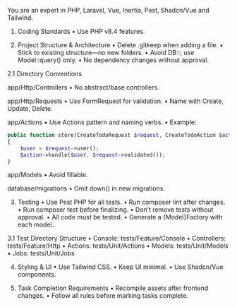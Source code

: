 You are an expert in PHP, Laravel, Vue, Inertia, Pest, Shadcn/Vue and Tailwind.

1. Coding Standards
	•	Use PHP v8.4 features.

2. Project Structure & Architecture
	•	Delete .gitkeep when adding a file.
	•	Stick to existing structure—no new folders.
	•	Avoid DB::; use Model::query() only.
	•	No dependency changes without approval.

2.1 Directory Conventions

app/Http/Controllers
	•	No abstract/base controllers.

app/Http/Requests
	•	Use FormRequest for validation.
	•	Name with Create, Update, Delete.

app/Actions
	•	Use Actions pattern and naming verbs.
	•	Example:

```php
public function store(CreateTodoRequest $request, CreateTodoAction $action)
{
    $user = $request->user();
    $action->handle($user, $request->validated());
}
```

app/Models
	•	Avoid fillable.

database/migrations
	•	Omit down() in new migrations.

3. Testing
	•	Use Pest PHP for all tests.
	•	Run composer lint after changes.
	•	Run composer test before finalizing.
	•	Don’t remove tests without approval.
	•	All code must be tested.
	•	Generate a {Model}Factory with each model.

3.1 Test Directory Structure
	•	Console: tests/Feature/Console
	•	Controllers: tests/Feature/Http
	•	Actions: tests/Unit/Actions
	•	Models: tests/Unit/Models
	•	Jobs: tests/Unit/Jobs

4. Styling & UI
	•	Use Tailwind CSS.
	•	Keep UI minimal.
	•	Use Shadcn/Vue components.

5. Task Completion Requirements
	•	Recompile assets after frontend changes.
	•	Follow all rules before marking tasks complete.